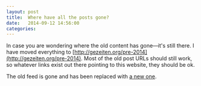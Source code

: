```yaml
---
layout: post
title:  Where have all the posts gone?
date:   2014-09-12 14:56:00
categories:
---
```


In case you are wondering where the old content has gone&#8212;it's
still there. I have moved everything to
[http://gezeiten.org/pre-2014](http://gezeiten.org/pre-2014). Most of
the old post URLs should still work, so whatever links exist out there
pointing to this website, they should be ok.

The old feed is gone and has been replaced with [a new one](/feed.xml).
